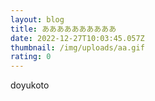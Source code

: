 ```yaml
---
layout: blog
title: ああああああああああ
date: 2022-12-27T10:03:45.057Z
thumbnail: /img/uploads/aa.gif
rating: 0
---
```

d﻿oyukoto